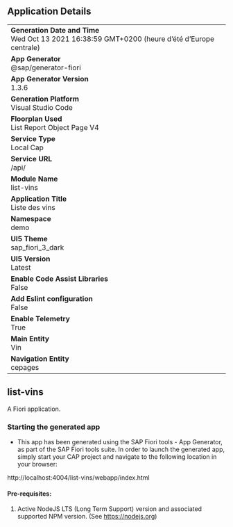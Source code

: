 ## Application Details
|               |
| ------------- |
|**Generation Date and Time**<br>Wed Oct 13 2021 16:38:59 GMT+0200 (heure d’été d’Europe centrale)|
|**App Generator**<br>@sap/generator-fiori|
|**App Generator Version**<br>1.3.6|
|**Generation Platform**<br>Visual Studio Code|
|**Floorplan Used**<br>List Report Object Page V4|
|**Service Type**<br>Local Cap|
|**Service URL**<br>/api/
|**Module Name**<br>list-vins|
|**Application Title**<br>Liste des vins|
|**Namespace**<br>demo|
|**UI5 Theme**<br>sap_fiori_3_dark|
|**UI5 Version**<br>Latest|
|**Enable Code Assist Libraries**<br>False|
|**Add Eslint configuration**<br>False|
|**Enable Telemetry**<br>True|
|**Main Entity**<br>Vin|
|**Navigation Entity**<br>cepages|

## list-vins

A Fiori application.

### Starting the generated app

-   This app has been generated using the SAP Fiori tools - App Generator, as part of the SAP Fiori tools suite.  In order to launch the generated app, simply start your CAP project and navigate to the following location in your browser:

http://localhost:4004/list-vins/webapp/index.html

#### Pre-requisites:

1. Active NodeJS LTS (Long Term Support) version and associated supported NPM version.  (See https://nodejs.org)



